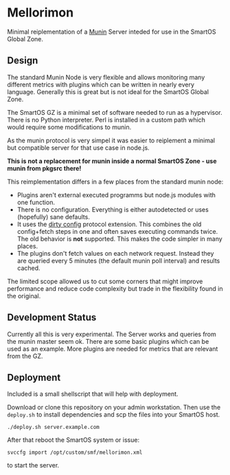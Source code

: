 # Mellorimon

Minimal reiplementation of a [Munin](http://munin-monitoring.org) Server inteded for use in the SmartOS Global Zone.

## Design

The standard Munin Node is very flexible and allows monitoring many different metrics with plugins which can be written in nearly every language.
Generally this is great but is not ideal for the SmartOS Global Zone.

The SmartOS GZ is a minimal set of software needed to run as a hypervisor.
There is no Python interpreter. Perl is installed in a custom path which would require some modifications to munin.

As the munin protocol is very simpel it was easier to reiplement a minimal but compatible server for that use case in node.js.

**This is not a replacement for munin inside a normal SmartOS Zone - use munin from pkgsrc there!**

This reimplementation differs in a few places from the standard munin node:

- Plugins aren't external executed programms but node.js modules with one function.
- There is no configuration. Everything is either autodetected or uses (hopefully) sane defaults.
- It uses the [dirty config](http://munin-monitoring.org/wiki/protocol-dirty-config) protocol extension. This combines the old config+fetch steps in one and often saves executing commands twice. The old behavior is **not** supported. This makes the code simpler in many places.
- The plugins don't fetch values on each network request. Instead they are queried every 5 minutes (the default munin poll interval) and results cached.

The limited scope allowed us to cut some corners that might improve performance and reduce code complexity but trade in the flexibility found in the original.


## Development Status

Currently all this is very experimental.
The Server works and queries from the munin master seem ok.
There are some basic plugins which can be used as an example.
More plugins are needed for metrics that are relevant from the GZ.

## Deployment

Included is a small shellscript that will help with deployment.

Download or clone this repository on your admin workstation.
Then use the <code>deploy.sh</code> to install dependencies and scp the files into your SmartOS host.

	./deploy.sh server.example.com

After that reboot the SmartOS system or issue:

	svccfg import /opt/custom/smf/mellorimon.xml

to start the server.
